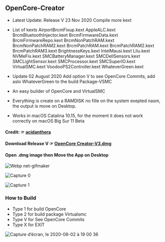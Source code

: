 ## OpenCore-Creator
- Latest Update: Release V  23 Nov 2020 Compile more kext
- List of kexts
AirportBrcmFixup.kext
AppleALC.kext
BrcmBluetoothInjector.kext
BrcmFirmwareData.kext
BrcmFirmwareRepo.kext
BrcmNonPatchRAM.kext
BrcmNonPatchRAM2.kext
BrcmPatchRAM.kext
BrcmPatchRAM2.kext
BrcmPatchRAM3.kext
BrightnessKeys.kext
IntelMausi.kext
Lilu.kext
NVMeFix.kext
SMCBatteryManager.kext
SMCDellSensors.kext
SMCLightSensor.kext
SMCProcessor.kext
SMCSuperIO.kext
VirtualSMC.kext
VoodooPS2Controller.kext
WhateverGreen.kext

- Update 02 August 2020 Add option V to see OpenCore Commits, add aslo WhateverGreen to the build Package-VSMC

- An easy builder of OpenCore and VirtualSMC
- Everything is create on a RAMDISK no fille on the system exepted nasm, the output is move on Desktop.
- Works in macOS Catalina 10.15, for the moment it does not work correctly on macOS Big Sur 11 Beta
#### Credit: ☞ [acidanthera](https://github.com/acidanthera)
#### Download Release V ☞ [OpenCore Creator-V3.dmg ](https://github.com/chris1111/OpenCore-Creator/releases/tag/V3)

#### Open .dmg image then Move the App on Desktop
![Webp net-gifmaker](https://user-images.githubusercontent.com/6248794/88553305-200dcf80-cff3-11ea-97f6-c3dba49d363d.gif)

![Capture 0](https://user-images.githubusercontent.com/6248794/88550729-fef7af80-cfef-11ea-83e6-af116472889f.png)

![Capture 1](https://user-images.githubusercontent.com/6248794/88550516-b93ae700-cfef-11ea-92ff-2c2a9ab3acdb.png)

### How to Build
- Type 1 for build OpenCore
- Type 2 for build package Virtualsmc
- Type V for See OpenCore Commits
- Type X for EXIT

![Capture d’écran, le 2020-08-02 à 19 00 36](https://user-images.githubusercontent.com/6248794/89134373-a8f4a180-d4f2-11ea-8b1d-c2ca1b10ff97.png)
